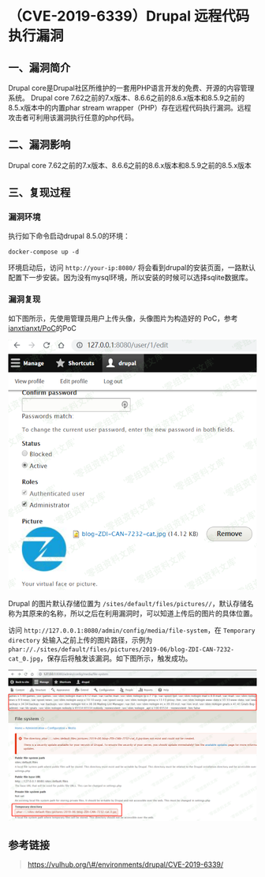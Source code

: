 （CVE-2019-6339）Drupal 远程代码执行漏洞
========================================

一、漏洞简介
------------

Drupal
core是Drupal社区所维护的一套用PHP语言开发的免费、开源的内容管理系统。
Drupal core
7.62之前的7.x版本、8.6.6之前的8.6.x版本和8.5.9之前的8.5.x版本中的内置phar
stream
wrapper（PHP）存在远程代码执行漏洞。远程攻击者可利用该漏洞执行任意的php代码。

二、漏洞影响
------------

Drupal core
7.62之前的7.x版本、8.6.6之前的8.6.x版本和8.5.9之前的8.5.x版本

三、复现过程
------------

### 漏洞环境

执行如下命令启动drupal 8.5.0的环境：

    docker-compose up -d

环境启动后，访问 `http://your-ip:8080/`
将会看到drupal的安装页面，一路默认配置下一步安装。因为没有mysql环境，所以安装的时候可以选择sqlite数据库。

### 漏洞复现

如下图所示，先使用管理员用户上传头像，头像图片为构造好的
PoC，参考[ianxtianxt/PoC](https://github.com/ianxtianxt/PoC)的PoC

![](./.resource/(CVE-2019-6339)Drupal远程代码执行漏洞/media/rId27.png)

Drupal 的图片默认存储位置为
`/sites/default/files/pictures//`，默认存储名称为其原来的名称，所以之后在利用漏洞时，可以知道上传后的图片的具体位置。

访问 `http://127.0.0.1:8080/admin/config/media/file-system`，在
`Temporary directory` 处输入之前上传的图片路径，示例为
`phar://./sites/default/files/pictures/2019-06/blog-ZDI-CAN-7232-cat_0.jpg`，保存后将触发该漏洞。如下图所示，触发成功。

![](./.resource/(CVE-2019-6339)Drupal远程代码执行漏洞/media/rId28.png)

参考链接
--------

> https://vulhub.org/\#/environments/drupal/CVE-2019-6339/
